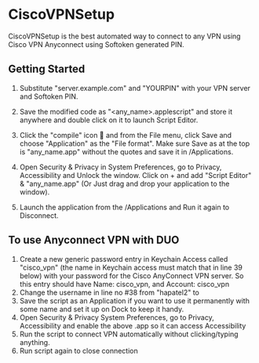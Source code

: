 # CiscoVPNSetup

CiscoVPNSetup is the best automated way to connect to any VPN using Cisco VPN Anyconnect using Softoken generated PIN.

## Getting Started

1) Substitute "server.example.com" and "YOURPIN" with your VPN server and Softoken PIN.

2) Save the modified code as "<any_name>.applescript" and store it anywhere and double click on it to launch Script Editor.

3) Click the "compile" icon 🔨 and from the File menu, click Save and choose "Application" as the "File format". Make sure Save as at the top is "any_name.app" without the quotes and save it in /Applications.

4) Open Security & Privacy in System Preferences, go to Privacy, Accessibility and Unlock the window.
Click on + and add "Script Editor" & "any_name.app" (Or Just drag and drop your application to the window).

5) Launch the application from the /Applications and Run it again to Disconnect.


## To use Anyconnect VPN with DUO

1. Create a new generic password entry in Keychain Access called "cisco_vpn" (the name in Keychain access must match that in line 39 below) with your password for the Cisco AnyConnect VPN server. 
So this entry should have Name: cisco_vpn, and Account: cisco_vpn
2. Change the username in line no #38 from "hapatel2" to <YOUR CEC ID>
3. Save the script as an Application if you want to use it permanently with some name and set it up on Dock to keep it handy.
4. Open Security & Privacy System Preferences, go to Privacy, Accessibility and enable the above .app so it can access Accessibility
5. Run the script to connect VPN automatically without clicking/typing anything.
6. Run script again to close connection
